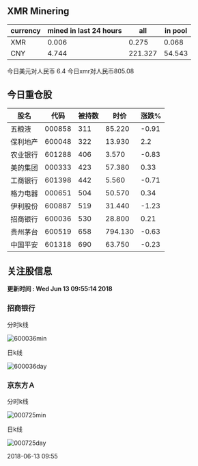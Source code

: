 ## XMR Minering

|currency|mined in last 24 hours|all|in pool|
|---|---|---|---|
|XMR|0.006|0.275|0.068|
|CNY|4.744|221.327|54.543|

今日美元对人民币 6.4	今日xmr对人民币805.08


## 今日重仓股 

|股名|代码|被持数|时价|涨跌%|
|---|---|---|---|---|
|五粮液|000858|311|85.220|-0.91|
|保利地产|600048|322|13.930|2.2|
|农业银行|601288|406|3.570|-0.83|
|美的集团|000333|423|57.380|0.33|
|工商银行|601398|442|5.560|-0.71|
|格力电器|000651|504|50.570|0.34|
|伊利股份|600887|519|31.440|-1.23|
|招商银行|600036|530|28.800|0.21|
|贵州茅台|600519|658|794.130|-0.63|
|中国平安|601318|690|63.750|-0.23|

## 关注股信息
**更新时间 : Wed Jun 13 09:55:14 2018**
### 招商银行 
分时k线

![600036min](http://image.sinajs.cn/newchart/min/n/sh600036.gif)

日k线

![600036day](http://image.sinajs.cn/newchart/daily/n/sh600036.gif)

### 京东方Ａ 
分时k线

![000725min](http://image.sinajs.cn/newchart/min/n/sz000725.gif)

日k线

![000725day](http://image.sinajs.cn/newchart/daily/n/sz000725.gif)

2018-06-13 09:55